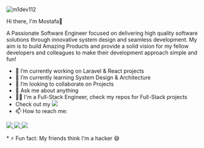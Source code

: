 ![m1dev112](https://user-images.githubusercontent.com/81513055/212464161-466570bf-fab9-4e8a-a27f-f89111748b83.png)



Hi there, I'm Mostafa👋 
<p>A Passionate Software Engineer focused on delivering high quality software solutions through innovative system design and
seamless development. My aim is to build Amazing Products and provide a solid vision for my fellow developers and colleagues to make their development approach simple and fun!</p>

* 🔭 I’m currently working on Laravel & React projects
* 🌱 I’m currently learning System Design & Architecture 
* 👯 I’m looking to collaborate on Projects
* 💬 Ask me about anything
* 👨‍💻 I'm a Full-Stack Engineer, check my repos for Full-Stack projects
* Check out my <a style="cursor: pointer;" href="https://m1dev.vercel.app"><img style="cursor: pointer;" src="https://img.shields.io/badge/Portfolio-gray"></a>
* 📫 How to reach me: 
<p><a href="mostafaahmedmaa1@gmail.com"><img src="https://img.shields.io/badge/Gmail-D14836?style=for-the-badge&logo=gmail&logoColor=white"> </a>
<a href="https://www.linkedin.com/in/mostafamaa1/"><img src="https://img.shields.io/badge/LinkedIn-0077B5?style=for-the-badge&logo=linkedin&logoColor=white"> </a>
  <a href="https://www.instagram.com/m1devs/"><img src="https://img.shields.io/badge/Instagram-E4405F?style=for-the-badge&logo=instagram&logoColor=white"></a>
  </p>
* ⚡ Fun fact: My friends think I'm a hacker 😅
